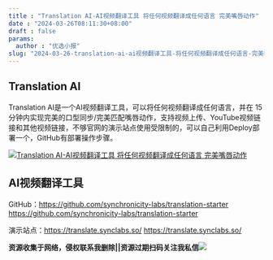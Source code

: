 ```yaml
---
title : "Translation AI-AI视频翻译工具 将任何视频翻译成任何语言 完美嘴唇动作"
date : "2024-03-26T08:11:30+08:00"
draft : false
params:
  author : "优选小报"
slug: "2024-03-26-translation-ai-ai视频翻译工具-将任何视频翻译成任何语言-完美嘴唇动作.md"
---
```


## Translation AI

Translation AI是一个AI视频翻译工具，可以将任何视频翻译成任何语言，并在 15
分钟内实现完美的口型同步/完美匹配嘴唇动作，支持视频上传、YouTube视频链接和其他视频链接，不够官网的演示站点使用受限制的，可以自己利用Deploy部署一个，GitHub有部署操作步骤。

[![Translation AI-AI视频翻译工具 将任何视频翻译成任何语言
完美嘴唇动作](//img7-1.zhekoulieshou.com/mmbiz_jpg/iaHBVewvSIbAOP5MwRmNQ8SEEaPPgBTocIOAkf2Eia0pP9Kb5nZDBkfQct2sfJU8CVWqAADaRTxD9sbKPvnOib07w/0)](//img7-1.zhekoulieshou.com/mmbiz_jpg/iaHBVewvSIbAOP5MwRmNQ8SEEaPPgBTocIOAkf2Eia0pP9Kb5nZDBkfQct2sfJU8CVWqAADaRTxD9sbKPvnOib07w/0)

## AI视频翻译工具

GitHub：https://github.com/synchronicity-labs/translation-starter
https://github.com/synchronicity-labs/translation-starter

演示站点：https://translate.synclabs.so/ https://translate.synclabs.so/

**资源收集于网络，侵权联系我删除||资源过期扫码关注我私信**![](//img7-1.zhekoulieshou.com/mmbiz_jpg/iaHBVewvSIbAjcr9g6TlCXSfiaDqkbzuEzp207hVzPqT4YGQOAazQ1KNHCeACbia5Lzq4Ckwibe48iar1q7lgVP1o3w/640?wx_fmt=jpeg&from=appmsg)



